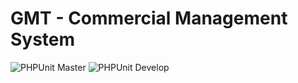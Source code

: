# GMT - Commercial Management System

![PHPUnit Master](https://github.com/gmt-property-management/cms/workflows/PHPUnit/badge.svg?branch=master)
![PHPUnit Develop](https://github.com/gmt-property-management/cms/workflows/PHPUnit/badge.svg?branch=develop)
